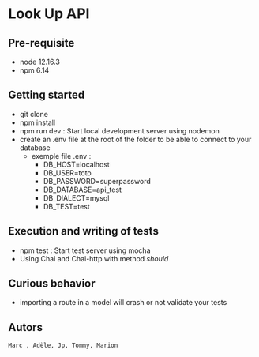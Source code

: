 # Look Up API

## Pre-requisite

- node 12.16.3
- npm 6.14

## Getting started

- git clone
- npm install
- npm run dev : Start local development server using nodemon
- create an .env file at the root of the folder to be able to connect to your database
  - exemple file .env :
    - DB_HOST=localhost
    - DB_USER=toto
    - DB_PASSWORD=superpassword
    - DB_DATABASE=api_test
    - DB_DIALECT=mysql
    - DB_TEST=test

## Execution and writing of tests

- npm test : Start test server using mocha
- Using Chai and Chai-http with method _should_

## Curious behavior

- importing a route in a model will crash or not validate your tests

## Autors

`Marc , Adèle, Jp, Tommy, Marion`
